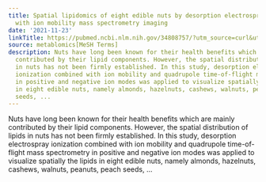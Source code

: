 ```yaml
---
title: Spatial lipidomics of eight edible nuts by desorption electrospray ionization
  with ion mobility mass spectrometry imaging
date: '2021-11-23'
linkTitle: https://pubmed.ncbi.nlm.nih.gov/34808757/?utm_source=curl&utm_medium=rss&utm_campaign=pubmed-2&utm_content=1Zkrxt7ktlCbHBXEV3v65xxSnkSWNsJ1A6Fq3gBniKhGfIUslK&fc=20210907212339&ff=20211125194446&v=2.15.0
source: metablomics[MeSH Terms]
description: Nuts have long been known for their health benefits which are mainly
  contributed by their lipid components. However, the spatial distribution of lipids
  in nuts has not been firmly established. In this study, desorption electrospray
  ionization combined with ion mobility and quadrupole time-of-flight mass spectrometry
  in positive and negative ion modes was applied to visualize spatially the lipids
  in eight edible nuts, namely almonds, hazelnuts, cashews, walnuts, peanuts, peach
  seeds, ...
---
```

Nuts have long been known for their health benefits which are mainly contributed by their lipid components. However, the spatial distribution of lipids in nuts has not been firmly established. In this study, desorption electrospray ionization combined with ion mobility and quadrupole time-of-flight mass spectrometry in positive and negative ion modes was applied to visualize spatially the lipids in eight edible nuts, namely almonds, hazelnuts, cashews, walnuts, peanuts, peach seeds, ...